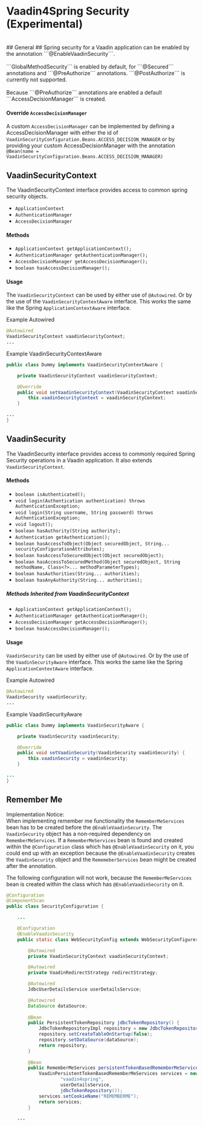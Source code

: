 Vaadin4Spring Security (Experimental)
==========================
<br>
## General ##
Spring security for a Vaadin application can be enabled by the annotation ```@EnableVaadinSecurity```.
<br><br>
```GlobalMethodSecurity``` is enabled by default, for ```@Secured``` annotations and ```@PreAuthorize``` annotations. ```@PostAuthorize``` is currently not supported.
<br><br>
Because ```@PreAuthorize``` annotations are enabled a default ```AccessDecisionManager``` is created.

#### Override ```AccessDecisionManager``` ####
A custom ```AccessDecisionManager``` can be implemented by defining a AccessDecisionManager with either the id of ```VaadinSecurityConfiguration.Beans.ACCESS_DECISION_MANAGER``` or by providing your custom AccessDecisionManager with the annotation ```@Bean(name = VaadinSecurityConfiguration.Beans.ACCESS_DECISION_MANAGER)```

## VaadinSecurityContext ###
The VaadinSecurityContext interface provides access to common spring security objects.

- ```ApplicationContext```
- ```AuthenticationManager```
- ```AccessDecisionManager```

#### Methods ####

- ```ApplicationContext getApplicationContext();```
- ```AuthenticationManager getAuthenticationManager();```
- ```AccessDecisionManager getAccessDecisionManager();```
- ```boolean hasAccessDecisionManager();```

#### Usage ####
The ```VaadinSecurityContext``` can be used by either use of ```@Autowired```. Or by the use of the ```VaadinSecurityContextAware``` interface. This works the same like the Spring ```ApplicationContextAware``` interface.

Example Autowired
```java
@Autowired
VaadinSecurityContext vaadinSecurityContext;
...
```

Example VaadinSecurityContextAware
```java
public class Dummy implements VaadinSecurityContextAware {

    private VaadinSecurityContext vaadinSecurityContext;

    @Override
    public void setVaadinSecurityContext(VaadinSecurityContext vaadinSecurityContext) {
        this.vaadinSecurityContext = vaadinSecurityContext;
    }

...
}
```

## VaadinSecurity ##
The VaadinSecurity interface provides access to commonly required Spring Security operations in a Vaadin application. It also extends ```VaadinSecurityContext```.

#### Methods ####

-  ```boolean isAuthenticated();```
-  ```void login(Authentication authentication) throws AuthenticationException;```
-  ```void login(String username, String password) throws AuthenticationException;```
-  ```void logout();```
-  ```boolean hasAuthority(String authority);```
-  ```Authentication getAuthentication();```
-  ```boolean hasAccessToObject(Object securedObject, String... securityConfigurationAttributes);```
-  ```boolean hasAccessToSecuredObject(Object securedObject);```
-  ```boolean hasAccessToSecuredMethod(Object securedObject, String methodName, Class<?>... methodParameterTypes);```
-  ```boolean hasAuthorities(String... authorities);```
-  ```boolean hasAnyAuthority(String... authorities);```

##### Methods Inherited from VaadinSecurityContext #####
- ```ApplicationContext getApplicationContext();```
- ```AuthenticationManager getAuthenticationManager();```
- ```AccessDecisionManager getAccessDecisionManager();```
- ```boolean hasAccessDecisionManager();```

#### Usage ####
```VaadinSecurity``` can be used by either use of ```@Autowired```. Or by the use of the ```VaadinSecurityAware``` interface. This works the same like the Spring ```ApplicationContextAware``` interface.

Example Autowired
```java
@Autowired
VaadinSecurity vaadinSecurity;
...
```

Example VaadinSecurityAware
```java
public class Dummy implements VaadinSecurityAware {

    private VaadinSecurity vaadinSecurity;

    @Override
    public void setVaadinSecurity(VaadinSecurity vaadinSecurity) {
        this.vaadinSecurity = vaadinSecurity;
    }

...
}
```

## Remember Me ##

Implementation Notice:<br>
When implementing remember me functionality the ```RememberMeServices``` bean has to be created before the ```@EnableVaadinSecurity```. The ```VaadinSecurity``` object has a non-required dependency on ```RememberMeServices```. If a ```RememberMeServices``` bean is found and created within the ```@Configuration``` class which has ```@EnableVaadinSecurity``` on it, you could end up with an exception because the ```@EnableVaadinSecurity``` creates the ```VaadinSecurity``` object and the ```RememeberServices``` bean might be created after the annotation.

The following configuration will not work, because the ```RememberMeServices``` bean is created within the class which has ```@EnableVaadinSecurity``` on it.


```java
@Configuration
@ComponentScan
public class SecurityConfiguration {

    ...

    @Configuration
    @EnableVaadinSecurity
    public static class WebSecurityConfig extends WebSecurityConfigurerAdapter implements InitializingBean {

        @Autowired
        private VaadinSecurityContext vaadinSecurityContext;

        @Autowired
        private VaadinRedirectStrategy redirectStrategy;

        @Autowired
        JdbcUserDetailsService userDetailsService;

        @Autowired
        DataSource dataSource;
	
	    @Bean
	    public PersistentTokenRepository jdbcTokenRepository() {
	        JdbcTokenRepositoryImpl repository = new JdbcTokenRepositoryImpl();
	        repository.setCreateTableOnStartup(false);
	        repository.setDataSource(dataSource);
	        return repository;
	    }
	
	    @Bean
	    public RememberMeServices persistentTokenBasedRememberMeServices() {
	        VaadinPersistentTokenBasedRememberMeServices services = new VaadinPersistentTokenBasedRememberMeServices(
	                "vaadin4spring",
	                userDetailsService,
	                jdbcTokenRepository());
	        services.setCookieName("REMEMBERME");
	        return services;
	    }

    ...
```
